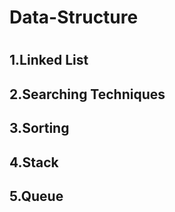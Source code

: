 # Data-Structure

# <h2>1.Linked List</h2>
  <h2>2.Searching Techniques</h2>
  <h2>3.Sorting</h2>
  <h2>4.Stack</h2>
  <h2>5.Queue</h2>
